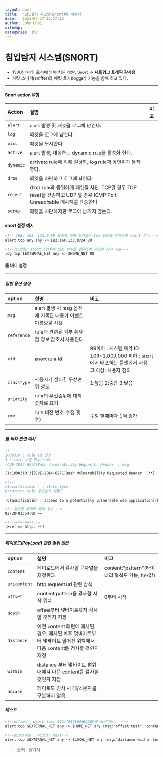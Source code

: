 ```yaml
---
layout: post
title:  "침입탐지 시스템(Snort)에 대해서"
date:   2021-04-17 10:37:13
author: John Choi
sitemap:
categories: 보안
---
```


# 침입탐지 시스템(SNORT)
- 1998년 마틴 로시에 의해 처음 개발, Snort -> <strong>네트워크 트래픽 감시용</strong>
- 패킷 스니퍼(sniffer)와 패킷 로거(logger) 기능을 함께 하고 있다.

----
#### Snort action 유형

| Action | 설명 | 비고 |
|:--------|:--------|:--------|
| `alert` |  alert 발생 및 패킷을 로그에 남긴다. |   |
| `log` | 패킷을 로그에 남긴다. |   |
| `pass` | 패킷을 무시한다. |   |
| `active` | alert 발생, 대응하는 dynamic rule을 활성화 한다. |  |
| `dynamic` | activate rule에 의해 활성화, log rule과 동일하게 동작한다. |   |
| `drop` | 패킷을 차단하고 로그에 남긴다. |   |
| `reject` | drop rule과 동일하게 패킷을 차단. TCP일 경우 TCP reset을 전송하고 UDP 일 경우 ICMP Port Unreachable 메시지를 전송한다. |  |
| `sdrop` | 패킷을 차단하지만 로그에 남기지 않는다.|   |


#### snort 설정 예시
````html
<!-- 192. 168. 133.0 80 포트에 대해 들어오는 tcp 포트를 탐지하여 alert 한다.-->
alert tcp any any -> 192.168.133.0/24 80

<!--(양방향) snort.conf에 있는 변수를 활용하여 양방향 탐지 기술-->
log tcp $EXTERNAL_NET any <> $HOME_NET 80
````

#### 룰 바디 설정
---
##### 일반 옵션 설정

| option | 설명 | 비고 |
|:--------|:--------|:--------|
| `msg` | alert 발생 시 msg 옵션에 기록된 내용이 이벤트 이름으로 사용 |   |
| `reference` | rule과 관련된 외부 취약점 정보 참조시 사용된다.  |   |
| `sid` | snort rule id | 99이하 : 시스템 예약 ID<br>100~1,000,000 이하 : snort에서 배포하는 룰셋에서 사용<br> 그 이상: 사용자 정의  |
| `classtype` | 사용자가 정의한 우선순위 정도.  | 1:높음 2:중간 3:낮음  |
| `priority` | rule의 우선순위에 대해 숫자로 표기  |   |
| `rev` | rule 버전 번호(수정 횟수)  | 수정 할때마다 1씩 증가  |

---
##### 룰 바디 관련 예시
````html
<!--
1000310 : rule id 정보
3 : rule 수정 횟수(rev)
[CVE-2014-6271]Bash Vulnerability Requested Header  : msg
-->
[1:1000310:3][CVE-2014-6271]Bash Vulnerability Requested Header  [**]

<!--
classification ~ : class type
priority: rule 우선순위 위험도
-->
[Classification : accees to a potentially vulnerable web application][Priority:10]

<!--탐지한 패킷의 헤더 정보 -->
02/20-01:54:00 ~~

<!--reference-->
[Xref => http: ~~]
````
 
---
##### 페이로드(PayLoad) 관련 범위 옵션


| option | 설명 | 비고 |
|:--------|:--------|:--------|
| `content` |  페이로드에서 검사할 문자열을 지정한다. | content:"pattern"(바이너리 형식도 가능, hex값) |
| `uricontent` | http request uri 관련 방식 |   |
| `offset` | content  pattern을 검사할 시작 위치 |  0부터 시작  |
| `depth` |  offset부터 몇바이트까지 검사할 것인지 지정  |   |
| `distance` | 이전 content 패턴에 매치된 경우, 매치된 이후 몇바이트부터 몇바이트 떨어진 위치에서 다음 content를 검사할 것인지 지정  |   |
| `within` |  distance 부터 몇바이트 범위 내에서 다음 content를 검사할 것인지 지정  |   |
| `nocase` |  페이로드 검사 시 대/소문자를 구분하지 않음  |   |



##### 테스트
````html
<!--offset , depth test 01234567890ABCDEF를 보낸다면..  -->
alert tcp $EXTERNAL_NET any -> $HOME_NET any (msg:"offset test"; content:"234"; offset:2; depth:3; nocase; sid:1000023;)

<!--distance , within test-->
alert tcp $EXTERNAL_NET any -> $LOCAL_NET any (msg:"distance within test"; content:"234"; offset:2; depth:3; content:"BCD",distance:6; within:3; nocase; sid:1001023;)
````




>출처 : 알기사




